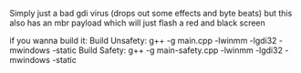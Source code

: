 Simply just a bad gdi virus (drops out some effects and byte beats)
but this also has an mbr payload which will just flash a red and black screen

if you wanna build it:
Build Unsafety:
    g++ -g main.cpp -lwinmm -lgdi32 -mwindows -static
Build Safety:
    g++ -g main-safety.cpp -lwinmm -lgdi32 -mwindows -static
